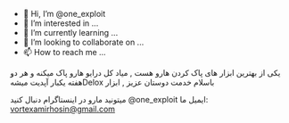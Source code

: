 - 👋 Hi, I’m @one_exploit
- 👀 I’m interested in ...
- 🌱 I’m currently learning ...
- 💞️ I’m looking to collaborate on ...
- 📫 How to reach me ...

<!---
onexploit/Delox is a ✨ special ✨ repository because its `README.md` (this file) appears on your GitHub profile.
You can click the Preview link to take a look at your changes.
--->

 ِیکی از بهترین ابزار های پاک کردن هارو هست , میاد کل درایو هارو پاک میکنه و  هر دو هفته یکبار آپدیت میشهDelox باسلام خدمت دوستان عزیز , ابزار
 
 میتونید مارو در اینستاگرام دنبال کنید
 @one_exploit
 ایمیل ما: vortexamirhosin@gmail.com


